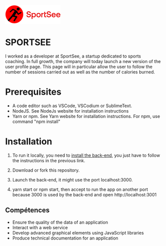 
<img src="./public/logo.png"/>

# SPORTSEE
I worked as a developer at SportSee, a startup dedicated to sports coaching. In full growth, the company will today launch a new version of the user profile page. This page will in particular allow the user to follow the number of sessions carried out as well as the number of calories burned.

# Prerequisites
* A code editor such as VSCode, VSCodium or SublimeText.
* NodeJS. See NodeJs website for installation instructions
* Yarn or npm. See Yarn website for installation instructions. For npm, use command "npm install"


# Installation
1. To run it locally, you need to [install the back-end](https://github.com/OpenClassrooms-Student-Center/P9-front-end-dashboard), you just have to follow the instructions in the previous link.

2. Download or fork this repository.

3. Launch the back-end, it might use the port localhost:3000.

4. yarn start or npm start, then accept to run the app on another port because 3000 is used by the back-end and open http://localhost:3001


## Compétences 
- Ensure the quality of the data of an application
- Interact with a web service
- Develop advanced graphical elements using JavaScript libraries
- Produce technical documentation for an application
